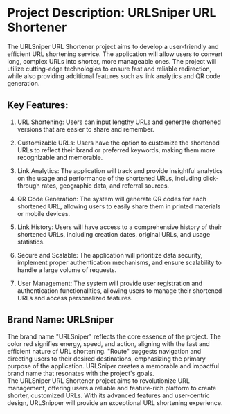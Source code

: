 # Project Description: URLSniper URL Shortener

The URLSniper URL Shortener project aims to develop a user-friendly and efficient URL shortening service. The application will allow users to convert long, complex URLs into shorter, more manageable ones. The project will utilize cutting-edge technologies to ensure fast and reliable redirection, while also providing additional features such as link analytics and QR code generation.

## Key Features:

1. URL Shortening: Users can input lengthy URLs and generate shortened versions that are easier to share and remember.

2. Customizable URLs: Users have the option to customize the shortened URLs to reflect their brand or preferred keywords, making them more recognizable and memorable.

3. Link Analytics: The application will track and provide insightful analytics on the usage and performance of the shortened URLs, including click-through rates, geographic data, and referral sources.

4. QR Code Generation: The system will generate QR codes for each shortened URL, allowing users to easily share them in printed materials or mobile devices.

5. Link History: Users will have access to a comprehensive history of their shortened URLs, including creation dates, original URLs, and usage statistics.

6. Secure and Scalable: The application will prioritize data security, implement proper authentication mechanisms, and ensure scalability to handle a large volume of requests.

7. User Management: The system will provide user registration and authentication functionalities, allowing users to manage their shortened URLs and access personalized features.

## Brand Name: URLSniper

The brand name "URLSniper" reflects the core essence of the project. The color red signifies energy, speed, and action, aligning with the fast and efficient nature of URL shortening. "Route" suggests navigation and directing users to their desired destinations, emphasizing the primary purpose of the application. URLSniper creates a memorable and impactful brand name that resonates with the project's goals.
<br/>
The URLSniper URL Shortener project aims to revolutionize URL management, offering users a reliable and feature-rich platform to create shorter, customized URLs. With its advanced features and user-centric design, URLSnipper will provide an exceptional URL shortening experience.